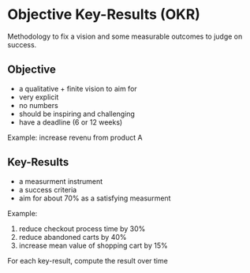 # Objective Key-Results (OKR)

Methodology to fix a vision and some measurable outcomes to judge on success.

## Objective

- a qualitative + finite vision to aim for
- very explicit
- no numbers
- should be inspiring and challenging
- have a deadline (6 or 12 weeks)

Example: increase revenu from product A

## Key-Results

- a measurment instrument
- a success criteria
- aim for about 70% as a satisfying measurment

Example: 
1) reduce checkout process time by 30%
2) reduce abandoned carts by 40%
3) increase mean value of shopping cart by 15%

For each key-result, compute the result over time
